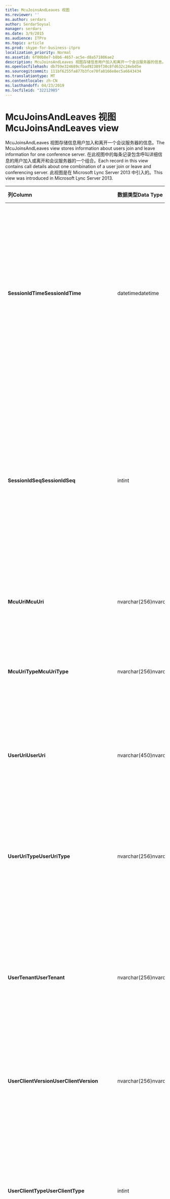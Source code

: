 ```yaml
---
title: McuJoinsAndLeaves 视图
ms.reviewer: ''
ms.author: serdars
author: SerdarSoysal
manager: serdars
ms.date: 3/9/2015
ms.audience: ITPro
ms.topic: article
ms.prod: skype-for-business-itpro
localization_priority: Normal
ms.assetid: 6f00b8e7-b8b6-4657-ac5e-d8a571806ae2
description: McuJoinsAndLeaves 视图存储信息用户加入和离开一个会议服务器的信息。 在此视图中的每条记录包含呼叫详细信息的用户加入或离开和会议服务器的一个组合。 此视图是在 Microsoft Lync Server 2013 中引入的。
ms.openlocfilehash: db759e324689cfbad92389f30c8fd632c24ebd5e
ms.sourcegitcommit: 111bf6255fa877b3fce70fa8166e8ec5a6643434
ms.translationtype: MT
ms.contentlocale: zh-CN
ms.lasthandoff: 04/23/2019
ms.locfileid: "32212985"
---
```

# <a name="mcujoinsandleaves-view"></a><span data-ttu-id="67a73-105">McuJoinsAndLeaves 视图</span><span class="sxs-lookup"><span data-stu-id="67a73-105">McuJoinsAndLeaves view</span></span>
 
<span data-ttu-id="67a73-106">McuJoinsAndLeaves 视图存储信息用户加入和离开一个会议服务器的信息。</span><span class="sxs-lookup"><span data-stu-id="67a73-106">The McuJoinsAndLeaves view stores information about users join and leave information for one conference server.</span></span> <span data-ttu-id="67a73-107">在此视图中的每条记录包含呼叫详细信息的用户加入或离开和会议服务器的一个组合。</span><span class="sxs-lookup"><span data-stu-id="67a73-107">Each record in this view contains call details about one combination of a user join or leave and conferencing server.</span></span> <span data-ttu-id="67a73-108">此视图是在 Microsoft Lync Server 2013 中引入的。</span><span class="sxs-lookup"><span data-stu-id="67a73-108">This view was introduced in Microsoft Lync Server 2013.</span></span>
  
|<span data-ttu-id="67a73-109">**列**</span><span class="sxs-lookup"><span data-stu-id="67a73-109">**Column**</span></span>|<span data-ttu-id="67a73-110">**数据类型**</span><span class="sxs-lookup"><span data-stu-id="67a73-110">**Data Type**</span></span>|<span data-ttu-id="67a73-111">**详细信息**</span><span class="sxs-lookup"><span data-stu-id="67a73-111">**Details**</span></span>|
|:-----|:-----|:-----|
|<span data-ttu-id="67a73-112">**SessionIdTime**</span><span class="sxs-lookup"><span data-stu-id="67a73-112">**SessionIdTime**</span></span> <br/> |<span data-ttu-id="67a73-113">datetime</span><span class="sxs-lookup"><span data-stu-id="67a73-113">datetime</span></span>  <br/> |<span data-ttu-id="67a73-114">会议实例的时间。</span><span class="sxs-lookup"><span data-stu-id="67a73-114">Time of conference instance.</span></span> <span data-ttu-id="67a73-115">与 SessionIdSeq 结合使用，来唯一地标识会议实例。</span><span class="sxs-lookup"><span data-stu-id="67a73-115">Used in conjunction with SessionIdSeq to uniquely identify a conference instance.</span></span> <span data-ttu-id="67a73-116">请参阅[Conferences 表中的业务服务器 2015 Skype](conferences.md)的详细信息。</span><span class="sxs-lookup"><span data-stu-id="67a73-116">See the [Conferences table in Skype for Business Server 2015](conferences.md) for more information.</span></span> <br/> |
|<span data-ttu-id="67a73-117">**SessionIdSeq**</span><span class="sxs-lookup"><span data-stu-id="67a73-117">**SessionIdSeq**</span></span> <br/> |<span data-ttu-id="67a73-118">int</span><span class="sxs-lookup"><span data-stu-id="67a73-118">int</span></span>  <br/> |<span data-ttu-id="67a73-119">若要确定会议实例的 ID 号。</span><span class="sxs-lookup"><span data-stu-id="67a73-119">ID number to identify the conference instance.</span></span> <span data-ttu-id="67a73-120">与 SessionIdTime 结合使用，来唯一地标识会议实例。</span><span class="sxs-lookup"><span data-stu-id="67a73-120">Used in conjunction with SessionIdTime to uniquely identify a conference instance.</span></span> <span data-ttu-id="67a73-121">请参阅[Conferences 表中的业务服务器 2015 Skype](conferences.md)的详细信息。</span><span class="sxs-lookup"><span data-stu-id="67a73-121">See the [Conferences table in Skype for Business Server 2015](conferences.md) for more information.</span></span> <br/> |
|<span data-ttu-id="67a73-122">**McuUri**</span><span class="sxs-lookup"><span data-stu-id="67a73-122">**McuUri**</span></span> <br/> |<span data-ttu-id="67a73-123">nvarchar(256)</span><span class="sxs-lookup"><span data-stu-id="67a73-123">nvarchar(256)</span></span>  <br/> |<span data-ttu-id="67a73-124">用户连接到会议服务器的 URI。</span><span class="sxs-lookup"><span data-stu-id="67a73-124">The URI of the conferencing server that the user connected to.</span></span>  <br/> |
|<span data-ttu-id="67a73-125">**McuUriType**</span><span class="sxs-lookup"><span data-stu-id="67a73-125">**McuUriType**</span></span> <br/> |<span data-ttu-id="67a73-126">nvarchar(256)</span><span class="sxs-lookup"><span data-stu-id="67a73-126">nvarchar(256)</span></span>  <br/> |<span data-ttu-id="67a73-127">用户连接到会议服务器的 URI。</span><span class="sxs-lookup"><span data-stu-id="67a73-127">The URI of the conferencing server that the user connected to.</span></span> <span data-ttu-id="67a73-128">请参阅[UriTypes 表](uritypes.md)的详细信息。</span><span class="sxs-lookup"><span data-stu-id="67a73-128">See the [UriTypes table](uritypes.md) for more information.</span></span> <br/> |
|<span data-ttu-id="67a73-129">**UserUri**</span><span class="sxs-lookup"><span data-stu-id="67a73-129">**UserUri**</span></span> <br/> |<span data-ttu-id="67a73-130">nvarchar(450)</span><span class="sxs-lookup"><span data-stu-id="67a73-130">nvarchar(450)</span></span>  <br/> |<span data-ttu-id="67a73-131">已捕获其会议服务器加入/离开信息的用户的 URI。</span><span class="sxs-lookup"><span data-stu-id="67a73-131">The URI of the user whose conferencing server join/leave information was captured.</span></span>  <br/> |
|<span data-ttu-id="67a73-132">**UserUriType**</span><span class="sxs-lookup"><span data-stu-id="67a73-132">**UserUriType**</span></span> <br/> |<span data-ttu-id="67a73-133">nvarchar(256)</span><span class="sxs-lookup"><span data-stu-id="67a73-133">nvarchar(256)</span></span>  <br/> |<span data-ttu-id="67a73-134">已捕获其会议服务器加入/离开信息的用户的 URI 的类型。</span><span class="sxs-lookup"><span data-stu-id="67a73-134">The type of URI of the user whose conferencing server join/leave information was captured.</span></span> <span data-ttu-id="67a73-135">请参阅[UriTypes 表](uritypes.md)的详细信息。</span><span class="sxs-lookup"><span data-stu-id="67a73-135">See the [UriTypes table](uritypes.md) for more information.</span></span> <br/> |
|<span data-ttu-id="67a73-136">**UserTenant**</span><span class="sxs-lookup"><span data-stu-id="67a73-136">**UserTenant**</span></span> <br/> |<span data-ttu-id="67a73-137">nvarchar(256)</span><span class="sxs-lookup"><span data-stu-id="67a73-137">nvarchar(256)</span></span>  <br/> |<span data-ttu-id="67a73-138">已捕获其会议服务器加入/离开信息的用户的租户。</span><span class="sxs-lookup"><span data-stu-id="67a73-138">The tenant of the user whose conferencing server join/leave information was captured.</span></span> <span data-ttu-id="67a73-139">请参阅[Tenants 表](tenants.md)的详细信息。</span><span class="sxs-lookup"><span data-stu-id="67a73-139">See the [Tenants table](tenants.md) for more information.</span></span> <br/> |
|<span data-ttu-id="67a73-140">**UserClientVersion**</span><span class="sxs-lookup"><span data-stu-id="67a73-140">**UserClientVersion**</span></span> <br/> |<span data-ttu-id="67a73-141">nvarchar(256)</span><span class="sxs-lookup"><span data-stu-id="67a73-141">nvarchar(256)</span></span>  <br/> |<span data-ttu-id="67a73-142">已捕获其会议服务器加入/离开信息的用户使用的客户端版本。</span><span class="sxs-lookup"><span data-stu-id="67a73-142">The version of client used by the user whose conferencing server join/leave information was captured.</span></span>  <br/> |
|<span data-ttu-id="67a73-143">**UserClientType**</span><span class="sxs-lookup"><span data-stu-id="67a73-143">**UserClientType**</span></span> <br/> |<span data-ttu-id="67a73-144">int</span><span class="sxs-lookup"><span data-stu-id="67a73-144">int</span></span>  <br/> |<span data-ttu-id="67a73-145">已捕获其会议服务器加入/离开信息的用户使用的客户端。</span><span class="sxs-lookup"><span data-stu-id="67a73-145">The client used by the user whose conferencing server join/leave information was captured.</span></span> <span data-ttu-id="67a73-146">请参阅[UserAgentDef 表](useragentdef.md)的详细信息。</span><span class="sxs-lookup"><span data-stu-id="67a73-146">See the [UserAgentDef table](useragentdef.md) for more details.</span></span> <br/> |
|<span data-ttu-id="67a73-147">**UserClientCategory**</span><span class="sxs-lookup"><span data-stu-id="67a73-147">**UserClientCategory**</span></span> <br/> |<span data-ttu-id="67a73-148">nvarchar(64)</span><span class="sxs-lookup"><span data-stu-id="67a73-148">nvarchar(64)</span></span>  <br/> |<span data-ttu-id="67a73-149">已捕获其会议服务器加入/离开信息的用户使用的客户端的类别的名称。</span><span class="sxs-lookup"><span data-stu-id="67a73-149">The name of the category of the client used by the user whose conferencing server join/leave information was captured.</span></span>  <br/> |
|<span data-ttu-id="67a73-150">**McuUserInstance**</span><span class="sxs-lookup"><span data-stu-id="67a73-150">**McuUserInstance**</span></span> <br/> |<span data-ttu-id="67a73-151">int</span><span class="sxs-lookup"><span data-stu-id="67a73-151">int</span></span>  <br/> |<span data-ttu-id="67a73-152">唯一标识同时登录到多个设备的用户的用户/设备组合。</span><span class="sxs-lookup"><span data-stu-id="67a73-152">Uniquely identifies the user/device combination for users simultaneously logged on to multiple devices.</span></span>  <br/> |
|<span data-ttu-id="67a73-153">**IsUserFromPstn**</span><span class="sxs-lookup"><span data-stu-id="67a73-153">**IsUserFromPstn**</span></span> <br/> |<span data-ttu-id="67a73-154">bit</span><span class="sxs-lookup"><span data-stu-id="67a73-154">bit</span></span>  <br/> |<span data-ttu-id="67a73-155">表示不论用户是内部用户的位。</span><span class="sxs-lookup"><span data-stu-id="67a73-155">Bit that represents whether the user is an internal user or not.</span></span>  <br/> |
|<span data-ttu-id="67a73-156">**DialogSessionIdTime**</span><span class="sxs-lookup"><span data-stu-id="67a73-156">**DialogSessionIdTime**</span></span> <br/> |<span data-ttu-id="67a73-157">datetime</span><span class="sxs-lookup"><span data-stu-id="67a73-157">datetime</span></span>  <br/> |<span data-ttu-id="67a73-158">会话请求的时间。</span><span class="sxs-lookup"><span data-stu-id="67a73-158">Time of session request.</span></span> <span data-ttu-id="67a73-159">与 SessionIdSeq 结合使用，来唯一地标识会话。</span><span class="sxs-lookup"><span data-stu-id="67a73-159">Used in conjunction with SessionIdSeq to uniquely identify a session.</span></span> <span data-ttu-id="67a73-160">[Dialogs 表中的业务服务器 2015 Skype](dialogs.md)的详细信息，请参阅。</span><span class="sxs-lookup"><span data-stu-id="67a73-160">See the [Dialogs table in Skype for Business Server 2015](dialogs.md) for more information.</span></span> <br/> |
|<span data-ttu-id="67a73-161">**DialogSessionIdSeq**</span><span class="sxs-lookup"><span data-stu-id="67a73-161">**DialogSessionIdSeq**</span></span> <br/> |<span data-ttu-id="67a73-162">int</span><span class="sxs-lookup"><span data-stu-id="67a73-162">int</span></span>  <br/> |<span data-ttu-id="67a73-163">标识会话的 ID 号。</span><span class="sxs-lookup"><span data-stu-id="67a73-163">ID number to identify the session.</span></span> <span data-ttu-id="67a73-164">与 SessionIdTime 结合使用，来唯一地标识会话。</span><span class="sxs-lookup"><span data-stu-id="67a73-164">Used in conjunction with SessionIdTime to uniquely identify a session.</span></span> <span data-ttu-id="67a73-165">[Dialogs 表中的业务服务器 2015 Skype](dialogs.md)的详细信息，请参阅。</span><span class="sxs-lookup"><span data-stu-id="67a73-165">See the [Dialogs table in Skype for Business Server 2015](dialogs.md) for more information.</span></span> <br/> |
|<span data-ttu-id="67a73-166">**DialogId**</span><span class="sxs-lookup"><span data-stu-id="67a73-166">**DialogId**</span></span> <br/> |<span data-ttu-id="67a73-167">varchar(775)</span><span class="sxs-lookup"><span data-stu-id="67a73-167">varchar(775)</span></span>  <br/> |<span data-ttu-id="67a73-168">SIP 会话的对话 ID。</span><span class="sxs-lookup"><span data-stu-id="67a73-168">SIP dialog ID of the session.</span></span> <span data-ttu-id="67a73-169">格式为： 对话框; 从标记; 到标记。</span><span class="sxs-lookup"><span data-stu-id="67a73-169">The format is: dialog;from-tag;to-tag.</span></span>  <br/> |
|<span data-ttu-id="67a73-170">**UserJoinTime**</span><span class="sxs-lookup"><span data-stu-id="67a73-170">**UserJoinTime**</span></span> <br/> |<span data-ttu-id="67a73-171">datetime</span><span class="sxs-lookup"><span data-stu-id="67a73-171">datetime</span></span>  <br/> |<span data-ttu-id="67a73-172">用户加入的会议服务器的时间。</span><span class="sxs-lookup"><span data-stu-id="67a73-172">Time the user joined the conferencing server.</span></span>  <br/> |
|<span data-ttu-id="67a73-173">**UserLeaveTime**</span><span class="sxs-lookup"><span data-stu-id="67a73-173">**UserLeaveTime**</span></span> <br/> |<span data-ttu-id="67a73-174">datetime</span><span class="sxs-lookup"><span data-stu-id="67a73-174">datetime</span></span>  <br/> |<span data-ttu-id="67a73-175">用户离开会议服务器的时间。</span><span class="sxs-lookup"><span data-stu-id="67a73-175">Time the user left the conferencing server.</span></span>  <br/> |
   

